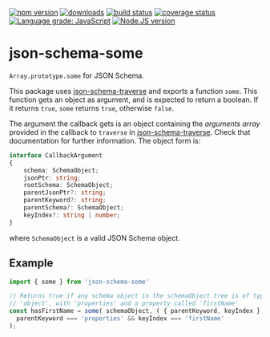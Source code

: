 [![npm version][npm-image]][npm-url]
[![downloads][downloads-image]][npm-url]
[![build status][build-image]][build-url]
[![coverage status][coverage-image]][coverage-url]
[![Language grade: JavaScript][lgtm-image]][lgtm-url]
[![Node.JS version][node-version]][node-url]


# json-schema-some

`Array.prototype.some` for JSON Schema.

This package uses [json-schema-traverse][json-schema-traverse-npm-url] and exports a function `some`. This function gets an object as argument, and is expected to return a boolean. If it returns `true`, `some` returns `true`, otherwise `false`.

The argument the callback gets is an object containing the *arguments array* provided in the callback to `traverse` in [json-schema-traverse][json-schema-traverse-npm-url]. Check that documentation for further information. The object form is:

```ts
interface CallbackArgument
{
	schema: SchemaObject;
	jsonPtr: string;
	rootSchema: SchemaObject;
	parentJsonPtr?: string;
	parentKeyword?: string;
	parentSchema?: SchemaObject;
	keyIndex?: string | number;
}
```

where `SchemaObject` is a valid JSON Schema object.

## Example

```ts
import { some } from 'json-schema-some'

// Returns true if any schema object in the schemaObject tree is of type
// 'object', with 'properties' and a property called 'firstName'
const hasFirstName = some( schemaObject, ( { parentKeyword, keyIndex } ) =>
  parentKeyword === 'properties' && keyIndex === 'firstName'
);
```


[npm-image]: https://img.shields.io/npm/v/json-schema-some.svg
[npm-url]: https://npmjs.org/package/json-schema-some
[downloads-image]: https://img.shields.io/npm/dm/json-schema-some.svg
[build-image]: https://img.shields.io/github/workflow/status/grantila/json-schema-some/Master.svg
[build-url]: https://github.com/grantila/json-schema-some/actions?query=workflow%3AMaster
[coverage-image]: https://coveralls.io/repos/github/grantila/json-schema-some/badge.svg?branch=master
[coverage-url]: https://coveralls.io/github/grantila/json-schema-some?branch=master
[lgtm-image]: https://img.shields.io/lgtm/grade/javascript/g/grantila/json-schema-some.svg?logo=lgtm&logoWidth=18
[lgtm-url]: https://lgtm.com/projects/g/grantila/json-schema-some/context:javascript
[node-version]: https://img.shields.io/node/v/json-schema-some
[node-url]: https://nodejs.org/en/

[json-schema-traverse-npm-url]: https://npmjs.org/package/core-types
